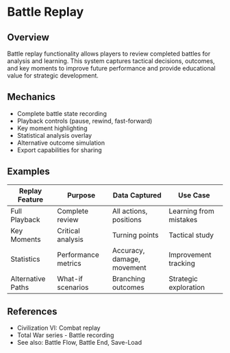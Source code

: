 # Battle Replay

## Overview
Battle replay functionality allows players to review completed battles for analysis and learning. This system captures tactical decisions, outcomes, and key moments to improve future performance and provide educational value for strategic development.

## Mechanics
- Complete battle state recording
- Playback controls (pause, rewind, fast-forward)
- Key moment highlighting
- Statistical analysis overlay
- Alternative outcome simulation
- Export capabilities for sharing

## Examples
| Replay Feature | Purpose | Data Captured | Use Case |
|----------------|---------|---------------|----------|
| Full Playback | Complete review | All actions, positions | Learning from mistakes |
| Key Moments | Critical analysis | Turning points | Tactical study |
| Statistics | Performance metrics | Accuracy, damage, movement | Improvement tracking |
| Alternative Paths | What-if scenarios | Branching outcomes | Strategic exploration |

## References
- Civilization VI: Combat replay
- Total War series - Battle recording
- See also: Battle Flow, Battle End, Save-Load